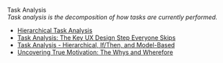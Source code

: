 Task Analysis  
_Task analysis is the decomposition of how tasks are currently performed._

*   [Hierarchical Task Analysis](http://www.uxmatters.com/mt/archives/2010/02/hierarchical-task-analysis.php)  
*   [Task Analysis: The Key UX Design Step Everyone Skips](https://searchenginewatch.com/sew/how-to/2336547/task-analysis-the-key-ux-design-step-everyone-skips) 
*   [Task Analysis - Hierarchical, If/Then, and Model-Based](http://siteresources.worldbank.org/WBI/Resources/213798-1194538727144/4Final-Task_Analysis.pdf)  
*   [Uncovering True Motivation: The Whys and Wherefore](http://www.stcsig.org/usability/newsletter/0310-motivation.html)  
